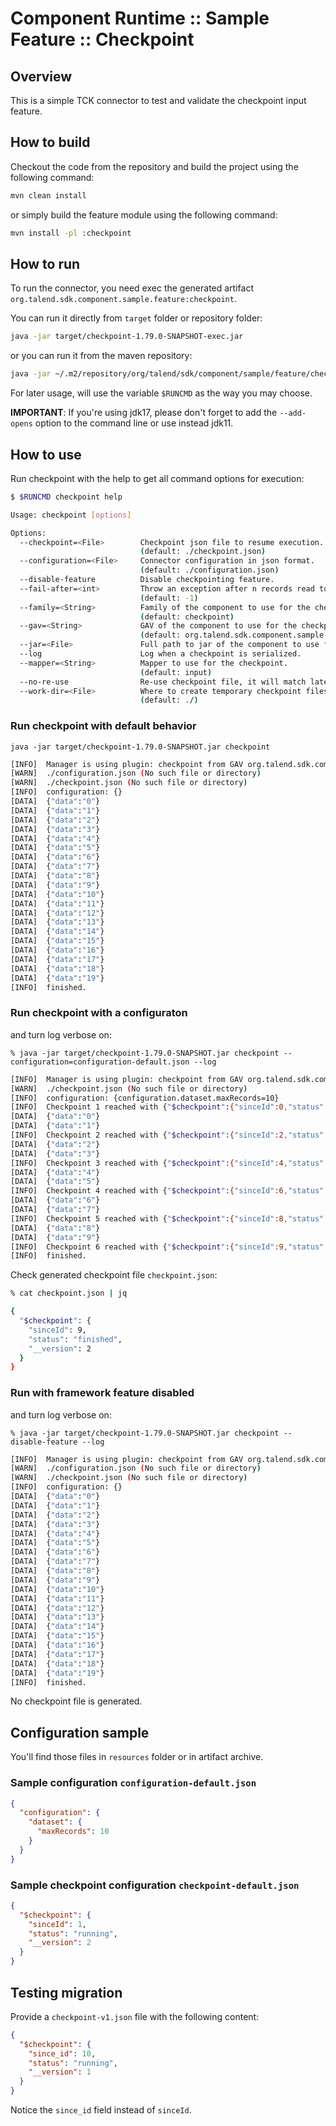 # Component Runtime :: Sample Feature :: Checkpoint

## Overview

This is a simple TCK connector to test and validate the checkpoint input feature.

## How to build

Checkout the code from the repository and build the project using the following command:

```bash
mvn clean install
```
or simply build the feature module using the following command:

```bash 
mvn install -pl :checkpoint
```

## How to run

To run the connector, you need exec the generated artifact `org.talend.sdk.component.sample.feature:checkpoint`.

You can run it directly from `target` folder or repository folder:

```bash
java -jar target/checkpoint-1.79.0-SNAPSHOT-exec.jar

```

or you can run it from the maven repository:

```bash
java -jar ~/.m2/repository/org/talend/sdk/component/sample/feature/checkpoint/1.79.0-SNAPSHOT/checkpoint-1.79.0-SNAPSHOT.jar
```

For later usage, will use the variable `$RUNCMD` as the way you may choose.

**IMPORTANT**: If you're using jdk17, please don't forget to add the `--add-opens` option to the command line or use instead jdk11.

## How to use

Run checkpoint with the help to  get all command options for execution:
```bash
$ $RUNCMD checkpoint help

Usage: checkpoint [options]

Options:
  --checkpoint=<File>        Checkpoint json file to resume execution.
                             (default: ./checkpoint.json)
  --configuration=<File>     Connector configuration in json format.
                             (default: ./configuration.json)
  --disable-feature          Disable checkpointing feature.
  --fail-after=<int>         Throw an exception after n records read to simulate failure.
                             (default: -1)
  --family=<String>          Family of the component to use for the checkpoint.
                             (default: checkpoint)
  --gav=<String>             GAV of the component to use for the checkpoint.
                             (default: org.talend.sdk.component.sample.feature:checkpoint:jar:1.79.0-SNAPSHOT)
  --jar=<File>               Full path to jar of the component to use for the checkpoint.
  --log                      Log when a checkpoint is serialized.
  --mapper=<String>          Mapper to use for the checkpoint.
                             (default: input)
  --no-re-use                Re-use checkpoint file, it will match latest checkpoint available, otherwise will create numbered checkpoint.
  --work-dir=<File>          Where to create temporary checkpoint files.
                             (default: ./)
```

### Run checkpoint with default behavior

`java -jar target/checkpoint-1.79.0-SNAPSHOT.jar checkpoint`

```bash 
[INFO]  Manager is using plugin: checkpoint from GAV org.talend.sdk.component.sample.feature:checkpoint:jar:1.79.0-SNAPSHOT.
[WARN]  ./configuration.json (No such file or directory)
[WARN]  ./checkpoint.json (No such file or directory)
[INFO]  configuration: {}
[DATA]  {"data":"0"}
[DATA]  {"data":"1"}
[DATA]  {"data":"2"}
[DATA]  {"data":"3"}
[DATA]  {"data":"4"}
[DATA]  {"data":"5"}
[DATA]  {"data":"6"}
[DATA]  {"data":"7"}
[DATA]  {"data":"8"}
[DATA]  {"data":"9"}
[DATA]  {"data":"10"}
[DATA]  {"data":"11"}
[DATA]  {"data":"12"}
[DATA]  {"data":"13"}
[DATA]  {"data":"14"}
[DATA]  {"data":"15"}
[DATA]  {"data":"16"}
[DATA]  {"data":"17"}
[DATA]  {"data":"18"}
[DATA]  {"data":"19"}
[INFO]  finished.
```

### Run checkpoint with a configuraton

and turn log verbose on:

`% java -jar target/checkpoint-1.79.0-SNAPSHOT.jar checkpoint --configuration=configuration-default.json --log`

```bash
[INFO]  Manager is using plugin: checkpoint from GAV org.talend.sdk.component.sample.feature:checkpoint:jar:1.79.0-SNAPSHOT.
[WARN]  ./checkpoint.json (No such file or directory)
[INFO]  configuration: {configuration.dataset.maxRecords=10}
[INFO]  Checkpoint 1 reached with {"$checkpoint":{"sinceId":0,"status":"running","__version":2}}.
[DATA]  {"data":"0"}
[DATA]  {"data":"1"}
[INFO]  Checkpoint 2 reached with {"$checkpoint":{"sinceId":2,"status":"running","__version":2}}.
[DATA]  {"data":"2"}
[DATA]  {"data":"3"}
[INFO]  Checkpoint 3 reached with {"$checkpoint":{"sinceId":4,"status":"running","__version":2}}.
[DATA]  {"data":"4"}
[DATA]  {"data":"5"}
[INFO]  Checkpoint 4 reached with {"$checkpoint":{"sinceId":6,"status":"running","__version":2}}.
[DATA]  {"data":"6"}
[DATA]  {"data":"7"}
[INFO]  Checkpoint 5 reached with {"$checkpoint":{"sinceId":8,"status":"running","__version":2}}.
[DATA]  {"data":"8"}
[DATA]  {"data":"9"}
[INFO]  Checkpoint 6 reached with {"$checkpoint":{"sinceId":9,"status":"finished","__version":2}}.
[INFO]  finished.
```
Check generated checkpoint file `checkpoint.json`:

```bash
% cat checkpoint.json | jq

{
  "$checkpoint": {
    "sinceId": 9,
    "status": "finished",
    "__version": 2
  }
}
```

### Run with framework feature disabled

and turn log verbose on:

`% java -jar target/checkpoint-1.79.0-SNAPSHOT.jar checkpoint --disable-feature --log`

```bash
[INFO]  Manager is using plugin: checkpoint from GAV org.talend.sdk.component.sample.feature:checkpoint:jar:1.79.0-SNAPSHOT.
[WARN]  ./configuration.json (No such file or directory)
[WARN]  ./checkpoint.json (No such file or directory)
[INFO]  configuration: {}
[DATA]  {"data":"0"}
[DATA]  {"data":"1"}
[DATA]  {"data":"2"}
[DATA]  {"data":"3"}
[DATA]  {"data":"4"}
[DATA]  {"data":"5"}
[DATA]  {"data":"6"}
[DATA]  {"data":"7"}
[DATA]  {"data":"8"}
[DATA]  {"data":"9"}
[DATA]  {"data":"10"}
[DATA]  {"data":"11"}
[DATA]  {"data":"12"}
[DATA]  {"data":"13"}
[DATA]  {"data":"14"}
[DATA]  {"data":"15"}
[DATA]  {"data":"16"}
[DATA]  {"data":"17"}
[DATA]  {"data":"18"}
[DATA]  {"data":"19"}
[INFO]  finished.
```
No checkpoint file is generated.

## Configuration sample

You'll find those files in `resources` folder or in artifact archive.

### Sample configuration `configuration-default.json`
```json
{
  "configuration": {
    "dataset": {
      "maxRecords": 10
    }
  }
}
```

### Sample checkpoint configuration `checkpoint-default.json`
```json
{
  "$checkpoint": {
    "sinceId": 1,
    "status": "running",
    "__version": 2
  }
}
```
## Testing migration

Provide a `checkpoint-v1.json` file with the following content:

```json
{
  "$checkpoint": {
    "since_id": 10,
    "status": "running",
    "__version": 1
  }
}
```
Notice the `since_id` field instead of `sinceId`.

